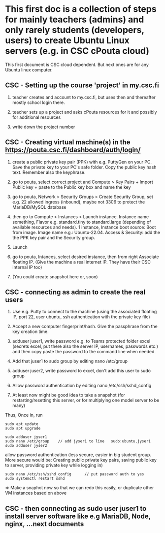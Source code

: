 # This first doc is a collection of steps for mainly teachers (admins) and only rarely students (developers, users) to create Ubuntu Linux servers (e.g. in CSC cPouta cloud)

This first document is CSC cloud dependent. But next ones are for any Ubuntu linux computer.

## CSC - Setting up the course 'project' in my.csc.fi

1. teacher creates and account to my.csc.fi, but uses then and thereafter mostly school login there.

1. teacher sets up a project and asks cPouta resources for it and possibly for additional resources

1. write down the project number

## CSC - Creating virtual machine(s) in the https://pouta.csc.fi/dashboard/auth/login/

1. create a public private key pair (PPK) with e.g. PuttyGen on your PC. Save the private key to your PC's safe folder. Copy the public key hash text. Remember also the keyphrase.

1. go to pouta, select correct project and Compute > Key Pairs + Import Public key + paste to the Public key box and name the key

1. go to pouta, Network > Security Groups > Create Security Group, set e.g. 22 allowed ingress (inbound), maybe not 3306 to protect the MariaDB/MySQL database

1. then go to Compute > Instances > Launch instance. Instance name something, Flavor e.g. standard.tiny to standard.large (depending of available resources and needs). 1 instance, Instance boot source: Boot from image. Image name e.g.: Ubuntu-22.04. Access & Security: add the the PPK key pair and the Security group.

1. Launch

1. go to pouta, Intances, select desired instance, then from right Associate floating IP. (Give the machine a real internet IP. They have their CSC internal IP too)

1. (You could create snapshot here or, soon)


## CSC - connecting as admin to create the real users

1. Use e.g. Putty to connect to the machine (using the associated floating IP, port 22, user ubuntu, ssh authentication with the private key file)

1. Accept a new computer fingerprint/hash. Give the passphrase from the key creation time.

1. adduser juser1, write password e.g. to Teams protected folder excel (secrets excel, put there also the server IP, usernames, passwords etc.) and then copy paste the password to the command line when needed.

1. Add that juser1 to sudo group by editing nano /etc/group

1. adduser juser2, write password to excel, don't add this user to sudo group

1. Allow password authentication by editing nano /etc/ssh/sshd_config

1. At least now might be good idea to take a snapshot (for restarting/resetting this server, or for multiplying one model server to be many)

Thus, Once in, run 
	
```
sudo apt update 
sudo apt upgrade

sudo adduser jyser1
sudo nano /etc/group    // add jyser1 to line   sudo:ubuntu,jyser1
sudo adduser jyser2
```

allow password authentication (less secure, easier in big student group. More secure would be: Creating public private key pairs, saving public key to server, providing private key while logging in)

```
sudo nano /etc/ssh/sshd_config      // put password auth to yes
sudo systemctl restart sshd
```

=> Make a snaphot now so that we can redo this easily, or duplicate other VM instances based on above

## CSC - then connecting as sudo user juser1 to install server software like e.g MariaDB, Node, nginx, ...next documents
